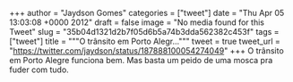 
+++
author = "Jaydson Gomes"
categories = ["tweet"]
date = "Thu Apr 05 13:03:08 +0000 2012"
draft = false
image = "No media found for this Tweet"
slug = "35b04d1321d2b7f05d6b5a74b3dda562382c453f"
tags = ["tweet"]
title = """O trânsito em Porto Alegr..."""
tweet = true
tweet_url = "https://twitter.com/jaydson/status/187888100054274049"
+++
O trânsito em Porto Alegre funciona bem. Mas basta um peido de uma mosca pra fuder com tudo.
